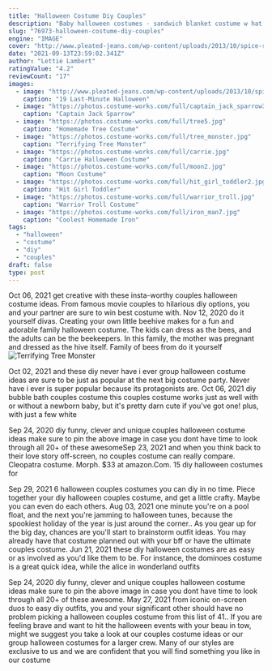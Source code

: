 ```yaml
---
title: "Halloween Costume Diy Couples"
description: "Baby halloween costumes - sandwich blanket costume w hat - photography props for newborn pictures infant boy girl 0-3 6-9 12-18 months 4.7 out of 5 stars 1,078 $12.49 $ 12 . 49"
slug: "76973-halloween-costume-diy-couples"
engine: "IMAGE"
cover: "http://www.pleated-jeans.com/wp-content/uploads/2013/10/spice-rack-mashable-1.jpg"
date: "2021-09-13T23:59:02.341Z"
author: "Lettie Lambert"
ratingValue: "4.2"
reviewCount: "17"
images:
  - image: "http://www.pleated-jeans.com/wp-content/uploads/2013/10/spice-rack-mashable-1.jpg"
    caption: "19 Last-Minute Halloween"
  - image: "https://photos.costume-works.com/full/captain_jack_sparrow3.jpg"
    caption: "Captain Jack Sparrow"
  - image: "https://photos.costume-works.com/full/tree5.jpg"
    caption: "Homemade Tree Costume"
  - image: "https://photos.costume-works.com/full/tree_monster.jpg"
    caption: "Terrifying Tree Monster"
  - image: "https://photos.costume-works.com/full/carrie.jpg"
    caption: "Carrie Halloween Costume"
  - image: "https://photos.costume-works.com/full/moon2.jpg"
    caption: "Moon Costume"
  - image: "https://photos.costume-works.com/full/hit_girl_toddler2.jpg"
    caption: "Hit Girl Toddler"
  - image: "https://photos.costume-works.com/full/warrior_troll.jpg"
    caption: "Warrior Troll Costume"
  - image: "https://photos.costume-works.com/full/iron_man7.jpg"
    caption: "Coolest Homemade Iron"
tags:
  - "halloween"
  - "costume"
  - "diy"
  - "couples"
draft: false
type: post
---
```


Oct 06, 2021 get creative with these insta-worthy couples halloween costume ideas. From famous movie couples to hilarious diy options, you and your partner are sure to win best costume with. Nov 12, 2020 do it yourself divas. Creating your own little beehive makes for a fun and adorable family halloween costume. The kids can dress as the bees, and the adults can be the beekeepers. In this family, the mother was pregnant and dressed as the hive itself. Family of bees from do it yourself
![Terrifying Tree Monster](https://photos.costume-works.com/full/tree_monster.jpg "Terrifying Tree Monster")

Oct 02, 2021 and these diy never have i ever group halloween costume ideas are sure to be just as popular at the next big costume party. Never have i ever is super popular because its protagonists are. Oct 06, 2021 diy bubble bath couples costume this couples costume works just as well with or without a newborn baby, but it&#39;s pretty darn cute if you&#39;ve got one! plus, with just a few white
<!--inArticleAds-->

<!--galleryOne-->

Sep 24, 2020 diy funny, clever and unique couples halloween costume ideas make sure to pin the above image in case you dont have time to look through all 20+ of these awesomeSep 23, 2021 and when you think back to their love story off-screen, no couples costume can really compare. Cleopatra costume. Morph. $33 at amazon.Com.  15 diy halloween costumes for
<!--inArticleAds-->

<!--galleryTwo-->

Sep 29, 2021 6 halloween couples costumes you can diy in no time.  Piece together your diy halloween couples costume, and get a little crafty. Maybe you can even do each others. Aug 03, 2021 one minute you're on a pool float, and the next you're jamming to halloween tunes, because the spookiest holiday of the year is just around the corner.. As you gear up for the big day, chances are you'll start to brainstorm outfit ideas. You may already have that costume planned out with your bff or have the ultimate couples costume. Jun 21, 2021 these diy halloween costumes are as easy or as involved as you'd like them to be. For instance, the dominoes costume is a great quick idea, while the alice in wonderland outfits
<!--galleryThree-->

Sep 24, 2020 diy funny, clever and unique couples halloween costume ideas make sure to pin the above image in case you dont have time to look through all 20+ of these awesome. May 27, 2021 from iconic on-screen duos to easy diy outfits, you and your significant other should have no problem picking a halloween couples costume from this list of 41.. If you are feeling brave and want to hit the halloween events with your beau in tow, might we suggest you take a look at our couples costume ideas or our group halloween costumes for a larger crew. Many of our styles are exclusive to us and we are confident that you will find something you like in our costume